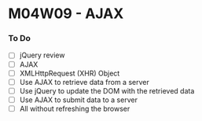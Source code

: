 # M04W09 - AJAX

### To Do

- [ ] jQuery review
- [ ] AJAX
- [ ] XMLHttpRequest (XHR) Object
- [ ] Use AJAX to retrieve data from a server
- [ ] Use jQuery to update the DOM with the retrieved data
- [ ] Use AJAX to submit data to a server
- [ ] All without refreshing the browser
